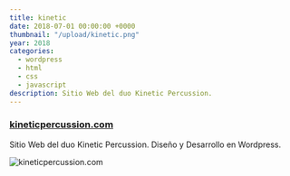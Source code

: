 ```yaml
---
title: kinetic
date: 2018-07-01 00:00:00 +0000
thumbnail: "/upload/kinetic.png"
year: 2018
categories:
  - wordpress
  - html
  - css
  - javascript
description: Sitio Web del duo Kinetic Percussion.
---
```


### [kineticpercussion.com](https://kineticpercussion.com/)

Sitio Web del duo Kinetic Percussion.
Diseño y Desarrollo en Wordpress.

![kineticpercussion.com](/upload/kinetic.png)
